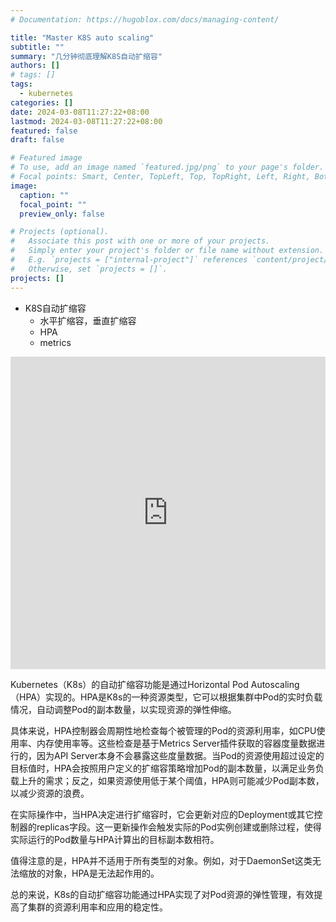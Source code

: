 ```yaml
---
# Documentation: https://hugoblox.com/docs/managing-content/

title: "Master K8S auto scaling"
subtitle: ""
summary: "几分钟彻底理解K8S自动扩缩容"
authors: []
# tags: []
tags:
  - kubernetes
categories: []
date: 2024-03-08T11:27:22+08:00
lastmod: 2024-03-08T11:27:22+08:00
featured: false
draft: false

# Featured image
# To use, add an image named `featured.jpg/png` to your page's folder.
# Focal points: Smart, Center, TopLeft, Top, TopRight, Left, Right, BottomLeft, Bottom, BottomRight.
image:
  caption: ""
  focal_point: ""
  preview_only: false

# Projects (optional).
#   Associate this post with one or more of your projects.
#   Simply enter your project's folder or file name without extension.
#   E.g. `projects = ["internal-project"]` references `content/project/deep-learning/index.md`.
#   Otherwise, set `projects = []`.
projects: []
---
```


- K8S自动扩缩容
   - 水平扩缩容，垂直扩缩容
   - HPA
   - metrics

<iframe src="https://player.bilibili.com/player.html?bvid=BV1hF411y7uP" width="100%" height="500" frameborder="0" allowfullscreen="true"></iframe>

Kubernetes（K8s）的自动扩缩容功能是通过Horizontal Pod Autoscaling（HPA）实现的。HPA是K8s的一种资源类型，它可以根据集群中Pod的实时负载情况，自动调整Pod的副本数量，以实现资源的弹性伸缩。

具体来说，HPA控制器会周期性地检查每个被管理的Pod的资源利用率，如CPU使用率、内存使用率等。这些检查是基于Metrics Server插件获取的容器度量数据进行的，因为API Server本身不会暴露这些度量数据。当Pod的资源使用超过设定的目标值时，HPA会按照用户定义的扩缩容策略增加Pod的副本数量，以满足业务负载上升的需求；反之，如果资源使用低于某个阈值，HPA则可能减少Pod副本数，以减少资源的浪费。

在实际操作中，当HPA决定进行扩缩容时，它会更新对应的Deployment或其它控制器的replicas字段。这一更新操作会触发实际的Pod实例创建或删除过程，使得实际运行的Pod数量与HPA计算出的目标副本数相符。

值得注意的是，HPA并不适用于所有类型的对象。例如，对于DaemonSet这类无法缩放的对象，HPA是无法起作用的。

总的来说，K8s的自动扩缩容功能通过HPA实现了对Pod资源的弹性管理，有效提高了集群的资源利用率和应用的稳定性。


